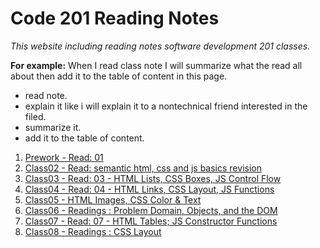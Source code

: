 # Code 201 Reading Notes
*This website including reading notes software development 201 classes.*

**For example:**
 When I read class note I will summarize what the read all about then add it to the table of content in this page.
   * read note.
   * explain it like i will explain it to a nontechnical friend interested in the filed.
   * summarize it.
   * add it to the table of content.

   
   1. [Prework - Read: 01](prework.md)
   2. [Class02 - Read: semantic html, css and js basics revision](class-02.md)
   3. [Class03 - Read: 03 - HTML Lists, CSS Boxes, JS Control Flow](class-03.md)
   4. [Class04 - Read: 04 - HTML Links, CSS Layout, JS Functions](class-04.md)
   5. [Class05 - HTML Images, CSS Color & Text](class-05.md)
   6. [Class06 - Readings : Problem Domain, Objects, and the DOM](class-06.md)
   7. [Class07 - Read: 07 - HTML Tables; JS Constructor Functions](class-07.md)
   8. [Class08 - Readings : CSS Layout](class-08.md)